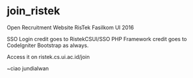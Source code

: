 # join_ristek
Open Recruitment Website RisTek Fasilkom UI 2016

SSO Login credit goes to RistekCSUI/SSO
PHP Framework credit goes to CodeIgniter
Bootstrap as always.

Access it on ristek.cs.ui.ac.id/join

~ciao
jundialwan
